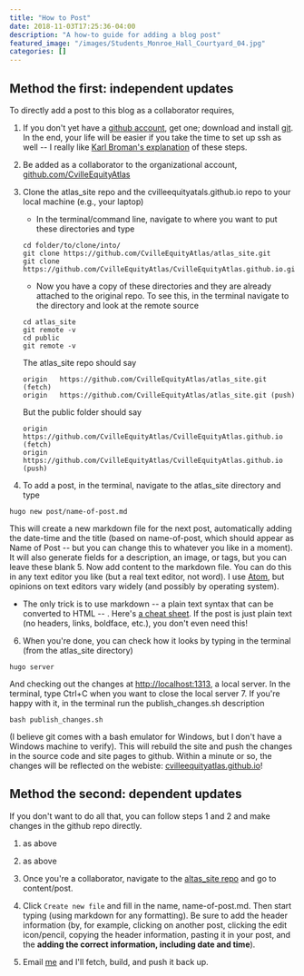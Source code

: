 ```yaml
---
title: "How to Post"
date: 2018-11-03T17:25:36-04:00
description: "A how-to guide for adding a blog post"
featured_image: "/images/Students_Monroe_Hall_Courtyard_04.jpg"
categories: []
---
```


## Method the first: independent updates

To directly add a post to this blog as a collaborator requires,

1. If you don't yet have a [github account](https://github.com/), get one; download and install [git](https://git-scm.com/downloads). In the end, your life will be easier if you take the time to set up ssh as well -- I really like [Karl Broman's explanation](http://kbroman.org/github_tutorial/pages/first_time.html) of these steps.
2. Be added as a collaborator to the organizational account, [github.com/CvilleEquityAtlas](https://github.com/CvilleEquityAtlas)
3. Clone the atlas_site repo and the cvilleequityatals.github.io repo to your local machine (e.g., your laptop)
   * In the terminal/command line, navigate to where you want to put these directories and type

   ```
   cd folder/to/clone/into/
   git clone https://github.com/CvilleEquityAtlas/atlas_site.git
   git clone https://github.com/CvilleEquityAtlas/CvilleEquityAtlas.github.io.git
   ```

   * Now you have a copy of these directories and they are already attached to the original repo. To see this, in the terminal navigate to the directory and look at the remote source

   ```
   cd atlas_site
   git remote -v
   cd public
   git remote -v
   ```

   The atlas_site repo should say

   ```
   origin	https://github.com/CvilleEquityAtlas/atlas_site.git (fetch)
   origin	https://github.com/CvilleEquityAtlas/atlas_site.git (push)
   ```

   But the public folder should say

   ```
   origin	https://github.com/CvilleEquityAtlas/CvilleEquityAtlas.github.io (fetch)
   origin	https://github.com/CvilleEquityAtlas/CvilleEquityAtlas.github.io (push)
   ```

4. To add a post, in the terminal, navigate to the atlas_site directory and type

```
hugo new post/name-of-post.md
```

This will create a new markdown file for the next post, automatically adding the date-time and the title (based on name-of-post, which should appear as Name of Post -- but you can change this to whatever you like in a moment).  It will also generate fields for a description, an image, or tags, but you can leave these blank
5. Now add content to the markdown file. You can do this in any text editor you like (but a real text editor, not word).  I use [Atom](https://atom.io/), but opinions on text editors vary widely (and possibly by operating system).
   * The only trick is to use markdown -- a plain text syntax that can be converted to HTML -- . Here's [a cheat sheet](https://github.com/adam-p/markdown-here/wiki/Markdown-Cheatsheet). If the post is just plain text (no headers, links, boldface, etc.), you don't even need this!
6. When you're done, you can check how it looks by typing  in the terminal (from the atlas_site directory)

```
hugo server
```

And checking out the changes at [http://localhost:1313](http://localhost:1313), a local server. In the terminal, type Ctrl+C when you want to close the local server
7. If you're happy with it, in the terminal run the publish_changes.sh description

```
bash publish_changes.sh
```

(I believe git comes with a bash emulator for Windows, but I don't have a Windows machine to verify). This will rebuild the site and push the changes in the source code and site pages to github. Within a minute or so, the changes will be reflected on the webiste: [cvilleequityatlas.github.io](https://cvilleequityatlas.github.io/)!

## Method the second: dependent updates

If you don't want to do all that, you can follow steps 1 and 2 and make changes in the github repo directly.

1. as above
2. as above
3. Once you're a collaborator, navigate to the [altas_site repo](https://github.com/CvilleEquityAtlas/atlas_site) and go to content/post.

4. Click `Create new file` and fill in the name, name-of-post.md. Then start typing (using markdown for any formatting). Be sure to add the header information (by, for example, clicking on another post, clicking the edit icon/pencil, copying the header information, pasting it in your post, and the **adding the correct information, including date and time**).

5. Email [me](mailto:mclaibourn@virginia.edu) and I'll fetch, build, and push it back up.
